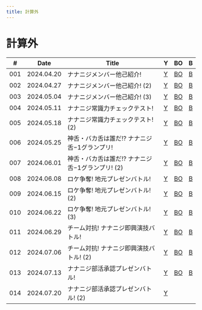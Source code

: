 ```yaml
---
title: 計算外
---
```


# 計算外

| #   | Date | Title | Y | BO | B |
| --- | --- | --- | --- | --- | --- |
| 001 | 2024.04.20 | ナナニジメンバー他己紹介! | [Y](https://www.youtube.com/watch?v=oP3a0G2IseQ) | [BO](https://www.bilibili.com/video/BV1s7421o78t/) | [B](https://www.bilibili.com/video/BV19J4m1J7Kj/) |
| 002 | 2024.04.27 | ナナニジメンバー他己紹介! (2) | [Y](https://www.youtube.com/watch?v=sEyglyMRrIY) | [BO](https://www.bilibili.com/video/BV1cJ4m1G7ui/) | [B](https://www.bilibili.com/video/BV14D421P7nz/) |
| 003 | 2024.05.04 | ナナニジメンバー他己紹介! (3) | [Y](https://www.youtube.com/watch?v=TSElOJOROVQ) | [BO](https://www.bilibili.com/video/BV15w4m1q7ja/) | [B](https://www.bilibili.com/video/BV1px4y1i7HH/) |
| 004 | 2024.05.11 | ナナニジ常識力チェックテスト! | [Y](https://www.youtube.com/watch?v=f6xhVoBpIDE) | [BO](https://www.bilibili.com/video/BV1Xw4m1i758/) | [B](https://www.bilibili.com/video/BV1HZ421476i/) |
| 005 | 2024.05.18 | ナナニジ常識力チェックテスト! (2) | [Y](https://www.youtube.com/watch?v=gY0qdT3VFys) | [BO](https://www.bilibili.com/video/BV1tZ421p7Tc/) | [B](https://www.bilibili.com/video/BV1z7421d7qY/) |
| 006 | 2024.05.25 | 神舌・バカ舌は誰だ!? ナナニジ舌−1グランプリ! | [Y](https://www.youtube.com/watch?v=TYYHb1qL_Ks) | [BO](https://www.bilibili.com/video/BV1tM4m1U7EW/) | [B](https://www.bilibili.com/video/BV1gf421X73S/) |
| 007 | 2024.06.01 | 神舌・バカ舌は誰だ!? ナナニジ舌−1グランプリ! (2) | [Y](https://www.youtube.com/watch?v=38fafnqNuEs) | [BO](https://www.bilibili.com/video/BV1j4421X7XE/) | [B](https://www.bilibili.com/video/BV1ZD421M7Wa/) |
| 008 | 2024.06.08 | ロケ争奪! 地元プレゼンバトル! | [Y](https://www.youtube.com/watch?v=Uej3PYWe-H4) | [BO](https://www.bilibili.com/video/BV1TT421r7Zn/) | [B](https://www.bilibili.com/video/BV1bm421V7He/) |
| 009 | 2024.06.15 | ロケ争奪! 地元プレゼンバトル! (2) | [Y](https://www.youtube.com/watch?v=5YFOlbq533U) | [BO](https://www.bilibili.com/video/BV1s142187cE/) | [B](https://www.bilibili.com/video/BV1Ax4y187pb/) |
| 010 | 2024.06.22 | ロケ争奪! 地元プレゼンバトル! (3) | [Y](https://www.youtube.com/watch?v=gsHvVul3cK0) | [BO](https://www.bilibili.com/video/BV1Dw4m1k7kx/) | [B](https://www.bilibili.com/video/BV1c1421k76c/) |
| 011 | 2024.06.29 | チーム対抗! ナナニジ即興演技バトル! | [Y](https://www.youtube.com/watch?v=Bu6qNt2zFv8) | [BO](https://www.bilibili.com/video/BV1Ui421h7oC/) | [B](https://www.bilibili.com/video/BV11H4y1w7j6/) |
| 012 | 2024.07.06 | チーム対抗! ナナニジ即興演技バトル! (2) | [Y](https://www.youtube.com/watch?v=XvaVRkawW-8) | [BO](https://www.bilibili.com/video/BV1Tf421i72p/) | [B](https://www.bilibili.com/video/BV1z4421D7mx/) |
| 013 | 2024.07.13 | ナナニジ部活承認プレゼンバトル! | [Y](https://www.youtube.com/watch?v=EuDWMos1DGs) | [BO](https://www.bilibili.com/video/BV1jm42137Ub/) | [B](https://www.bilibili.com/video/BV1jf421B7oA/) |
| 014 | 2024.07.20 | ナナニジ部活承認プレゼンバトル! (2) | [Y](https://www.youtube.com/watch?v=nosHA0qObHY) |  |  |